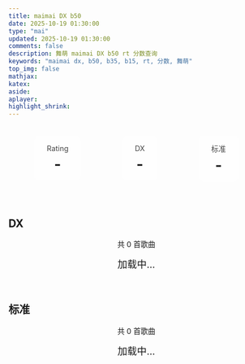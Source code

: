 ```yaml
---
title: maimai DX b50
date: 2025-10-19 01:30:00
type: "mai"
updated: 2025-10-19 01:30:00
comments: false
description: 舞萌 maimai DX b50 rt 分数查询
keywords: "maimai dx, b50, b35, b15, rt, 分数, 舞萌"
top_img: false
mathjax:
katex:
aside:
aplayer:
highlight_shrink:
---
```


<style>
.player-info {
    background: var(--theme-color);
    padding: 20px;
    border-radius: 15px;
    margin-bottom: 20px;
    color: var(--font-color);
    display: flex;
    justify-content: space-around;
    align-items: center;
    flex-wrap: wrap;
    gap: 20px;
}

.rating-box {
    background: rgba(255, 255, 255, 0.2);
    padding: 15px 25px;
    border-radius: 10px;
    text-align: center;
}

.rating-label {
    font-size: 0.9rem;
    opacity: 0.8;
    margin-bottom: 5px;
}

.rating-value {
    font-size: 1.8rem;
    font-weight: bold;
}

.b50-sections {
    display: grid;
    gap: 30px;
    margin-bottom: 30px;
}

.section-stats {
    color: var(--font-color);
    text-align: center;
    margin-bottom: 15px;
    font-size: 0.9rem;
}

.scores-grid {
    display: grid;
    grid-template-columns: repeat(auto-fill, minmax(180px, 1fr));
    gap: 15px;
}

.score-card {
    background: var(--global-bg);
    border-radius: 12px;
    padding: 12px;
    box-shadow: 0 6px 20px rgba(0, 0, 0, 0.1);
    transition: transform 0.3s ease, box-shadow 0.3s ease;
    cursor: pointer;
    position: relative;
}

.score-card:hover {
    transform: translateY(-3px);
    box-shadow: 0 10px 25px rgba(0, 0, 0, 0.2);
}

.rank-badge {
    position: absolute;
    top: -8px;
    left: -8px;
    background: #ff6b6b;
    color: var(--font-color);
    width: 30px;
    height: 30px;
    border-radius: 50%;
    display: flex;
    align-items: center;
    justify-content: center;
    font-weight: bold;
    font-size: 0.8rem;
    box-shadow: 0 2px 5px rgba(0, 0, 0, 0.2);
}

.jacket {
    max-width: 100%;
    border-radius: 8px;
    object-fit: cover;
    margin-bottom: 8px;
    background: var(--global-bg);
}

.song-info {
    text-align: center;
}

.song-name {
    font-weight: bold;
    font-size: 0.8rem;
    margin-bottom: 4px;
    color: var(--font-color);
    line-height: 1.2;
    height: 2.4em;
    overflow: hidden;
    display: -webkit-box;
    -webkit-line-clamp: 2;
    -webkit-box-orient: vertical;
}

.level {
    display: inline-block;
    background: #ff6b6b;
    color: var(--font-color);
    padding: 2px 6px;
    border-radius: 8px;
    font-size: 0.7rem;
    margin-bottom: 3px;
}

.achievements {
    font-size: 0.8rem;
    color: #666;
    margin-bottom: 2px;
}

.rating {
    font-size: 0.75rem;
    color: #888;
    font-weight: bold;
}

.loading {
    text-align: center;
    color: var(--font-color);
    font-size: 1.2rem;
    grid-column: 1 / -1;
}

.detail-modal {
    display: none;
    position: fixed;
    top: 0;
    left: 0;
    width: 100%;
    height: 100%;
    backdrop-filter: blur(8px);
    z-index: 1000;
    align-items: center;
    justify-content: center;
}

.modal-content {
    background: var(--global-bg);
    padding: 30px;
    border-radius: 20px;
    max-width: 500px;
    width: 90%;
    text-align: center;
    max-height: 90vh;
    overflow-y: auto;
}

.close-modal {
    position: absolute;
    top: 20px;
    right: 20px;
    color: var(--font-color);
    font-size: 2rem;
    cursor: pointer;
    z-index: 1001;
}

@media (max-width: 768px) {
    .b50-sections {
        grid-template-columns: 1fr;
    }

    .player-info {
        margin-bottom: 0px;
        gap: 0px;
        padding: 0px;
    }

    .detail-modal {
        background: var(--global-bg);
    }

    .scores-grid {
        grid-template-columns: repeat(auto-fill, minmax(150px, 1fr));
    }
}
</style>

<div class="container">
<div class="player-info" id="playerInfo">
<div class="rating-box">
<div class="rating-label">Rating</div>
<div class="rating-value" id="totalRating">-</div>
</div>
<div class="rating-box">
<div class="rating-label">DX</div>
<div class="rating-value" id="dxRating">-</div>
</div>
<div class="rating-box">
<div class="rating-label">标准</div>
<div class="rating-value" id="standardRating">-</div>
</div>
</div>
<div class="b50-sections">
<div class="dx-section">

## DX

<div class="section-stats" id="dxStats">共 0 首歌曲</div>
<div class="scores-grid" id="dxScores">
<div class="loading">加载中...</div>
</div>
</div>
<div class="standard-section">

## 标准

<div class="section-stats" id="standardStats">共 0 首歌曲</div>
<div class="scores-grid" id="standardScores">
<div class="loading">加载中...</div>
</div>
</div>
</div>
</div>
<div class="detail-modal" id="detailModal">
<div class="close-modal" onclick="closeModal()">×</div>
<div class="modal-content" id="modalContent">
</div>
</div>
<script>
const token = "5xyMaPC0gE-h5qPUY2MHh30eYlv5bb_rSvJLlK27v_w=";
const friendCode = "367165286529031";
let dxScores = [];
let standardScores = [];
fetch(
"https://vn-rank-api.adingapkgg.workers.dev/?target=https://maimai.lxns.net/api/v0/maimai/player/" +
friendCode +
"/bests",
{
method: "GET",
headers: {
Authorization: token,
"Content-Type": "application/json",
},
}
)
.then((response) => {
if (!response.ok) {
throw new Error("网络响应不正常");
}
return response.json();
})
.then((data) => {
console.log("获取到的B50数据:", data);
processB50Data(data);
})
.catch((error) => {
console.error("请求失败:", error);
document.getElementById("dxScores").innerHTML =
document.getElementById("standardScores").innerHTML =
'<div class="loading">加载失败，请检查网络连接</div>';
});
function processB50Data(data) {
// B50 数据的结构：data.data.dx 和 data.data.standard
dxScores = data.data.dx || [];
standardScores = data.data.standard || [];
// 更新统计信息
document.getElementById(
"dxStats"
).textContent = `共 ${dxScores.length} 首歌曲`;
document.getElementById(
"standardStats"
).textContent = `共 ${standardScores.length} 首歌曲`;
// 计算 Rating
calculateRatings(data.data);
// 渲染两个区域的成绩
renderScores(dxScores, "dxScores");
renderScores(standardScores, "standardScores");
}
// 计算 Rating
function calculateRatings(b50Data) {
// 直接从 API 返回的数据中获取总 Rating
const totalRating =
(b50Data.dx_total || 0) + (b50Data.standard_total || 0);
const dxRating = b50Data.dx_total || 0;
const standardRating = b50Data.standard_total || 0;
document.getElementById("totalRating").textContent =
Math.round(totalRating);
document.getElementById("dxRating").textContent = Math.round(dxRating);
document.getElementById("standardRating").textContent =
Math.round(standardRating);
}
// 渲染成绩卡片
function renderScores(scores, containerId) {
const grid = document.getElementById(containerId);
if (scores.length === 0) {
grid.innerHTML = '<div class="loading">暂无成绩数据</div>';
return;
}
grid.innerHTML = scores
.map(
(score, index) => `
<div class="score-card" onclick="showDetail('${containerId}', ${index})">
<div class="rank-badge">${index + 1}</div>
<img
src="https://assets.lxns.net/maimai/jacket/${
score.id
}.png!webp"
alt="${score.song_name}"
class="jacket"
>
<div class="song-info">
<div class="song-name" title="${score.song_name}">${
score.song_name
}</div>
<div class="level">${score.level}</div>
<div class="achievements">${score.achievements.toFixed(
2
)}%</div>
<div class="rating">${
score.dx_rating ? score.dx_rating.toFixed(0) : "N/A"
}</div>
</div>
</div>
`
)
.join("");
}
// 显示详情模态框
function showDetail(section, index) {
let score;
if (section === "dxScores") {
score = dxScores[index];
} else {
score = standardScores[index];
}
if (!score) return;
const modal = document.getElementById("detailModal");
const modalContent = document.getElementById("modalContent");
modalContent.innerHTML = `
<img
src="https://assets.lxns.net/maimai/jacket/${
score.id
}.png!webp"
alt="${score.song_name}"
>
<h2>${score.song_name}</h2>
<div style="margin: 15px 0;">
<span style="background: #ff6b6b; color: var(--font-color); padding: 4px 12px; border-radius: 15px; font-size: 0.9rem;">
B50 #${index + 1}
</span>
<span class="level" style="margin-left: 8px;">${
score.level
}</span>
<span style="margin-left: 8px; background: #4ecdc4; var(--font-color): white; padding: 4px 8px; border-radius: 12px; font-size: 0.8rem;">
${section === "dxScores" ? "DX" : "标准"}
</span>
</div>
<div style="text-align: left; margin: 20px 0;">
<p><strong>达成率:</strong> ${score.achievements.toFixed(
4
)}%</p>
<p><strong>Rating:</strong> ${
score.dx_rating ? score.dx_rating.toFixed(2) : "N/A"
}</p>
<p><strong>FC:</strong> ${score.fc || "无"}</p>
<p><strong>FS:</strong> ${score.fs || "无"}</p>
<p><strong>评级:</strong> ${score.rate || "N/A"}</p>
<p><strong>更新时间:</strong> ${new Date(
score.upload_time
).toLocaleString()}</p>
</div>
${
score.id
? `<audio controls style="width: 100%; margin-top: 15px;" src="https://assets2.lxns.net/maimai/music/${score.id}.mp3"></audio>`
: ""
}
`;
modal.style.display = "flex";
}
// 关闭模态框
function closeModal() {
document.getElementById("detailModal").style.display = "none";
}
// 点击模态框外部关闭
document
.getElementById("detailModal")
.addEventListener("click", function (e) {
if (e.target === this) {
closeModal();
}
});
</script>
